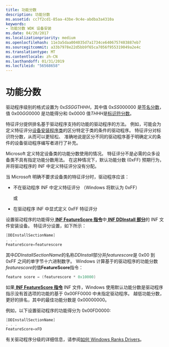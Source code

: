 ```yaml
---
title: 功能分数
description: 功能分数
ms.assetid: cc7f2cd1-85aa-43be-9c4e-abdba3a4310a
keywords:
- 功能分数 WDK 设备安装
ms.date: 04/20/2017
ms.localizationpriority: medium
ms.openlocfilehash: 11e3a5daa004035d7a1734ce6406757403887eb7
ms.sourcegitcommit: a33b7978e22d5bb9f65ca7056f955319049a2e4c
ms.translationtype: MT
ms.contentlocale: zh-CN
ms.lasthandoff: 01/31/2019
ms.locfileid: "56568658"
---
```

# <a name="feature-score"></a>功能分数


驱动程序级别的格式设置为 0x*SSGGTHHH*，其中值 0x*SS*000000 是[签名分数](signature-score--windows-vista-and-later-.md)，值 0x00*GG*0000 是功能得分和 0x0000 值*THHH*是[标识符分数](identifier-score--windows-vista-and-later-.md)。

特征评分提供排名基于驱动程序支持的功能的驱动程序的方法。 例如，可能会为定义特征评分[设备安装程序类](device-setup-classes.md)的区分特定于类的条件的驱动程序。 特征评分对标识符分数，从而可以更轻松、 准确地说是区分不同的驱动程序基于明确定义的条件的设备驱动程序编写者进行了补充。

Microsoft 定义特定设备类的功能分数使用的情况。 特征评分不是必需的众多设备类不具有指定功能分数用法。 在这种情况下，默认功能分数 (0xFF) 预期行为，并将驱动程序的 INF 中定义特征评分没有分配。

当 Microsoft 明确不要求设备类的特征评分时，驱动程序应该：

-   不在驱动程序 INF 中定义特征评分 （Windows 将默认为 0xFF）

    或

-   在驱动程序 INF 中显式定义 0xFF 特征评分

设置驱动程序的功能得分[ **INF FeatureScore 指令**](inf-featurescore-directive.md)中[ **INF DDInstall 部分**](inf-ddinstall-section.md)的 INF 文件安装设备。 特征评分设置，如下所示：

```cpp
[DDInstallSectionName]
. . .
FeatureScore=featurescore
```

其中*DDInstallSectionName*的名称*DDInstall*部分并*featurescore*是 0x00 到 0xFF 之间的单字节十六进制数字。 Windows 计算基于的驱动程序的功能分数*featurescore*的值**FeatureScore**指令：

```cpp
feature score = (featurescore * 0x10000)
```

如果[ **INF FeatureScore 指令**](inf-featurescore-directive.md) INF 文件，Windows 使用默认功能分数是驱动程序指示没有首选项的功能的基于 0x00FF0000 中未指定驱动程序。 越低功能分数，更好的排名，其中的最佳功能分数是 0x00000000。

例如，以下设置驱动程序的功能得分为 0x00FD0000:

```cpp
[DDInstallSectionName]
. . .
FeatureScore=xFD
```

有关驱动程序分级的详细信息，请参阅[如何 Windows Ranks Drivers](how-setup-ranks-drivers--windows-vista-and-later-.md)。

 

 





